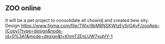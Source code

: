 ## ZOO online

It will be a pet project to consolidate all chowidj and created bew sity. 
Design https://www.figma.com/file/TWxr9bM8NSKWtzEySrG4yF/zooApp-(Copy)?type=design&node-id=0%3A1&mode=design&t=KhmT2EnLUW7vuhIY-1


